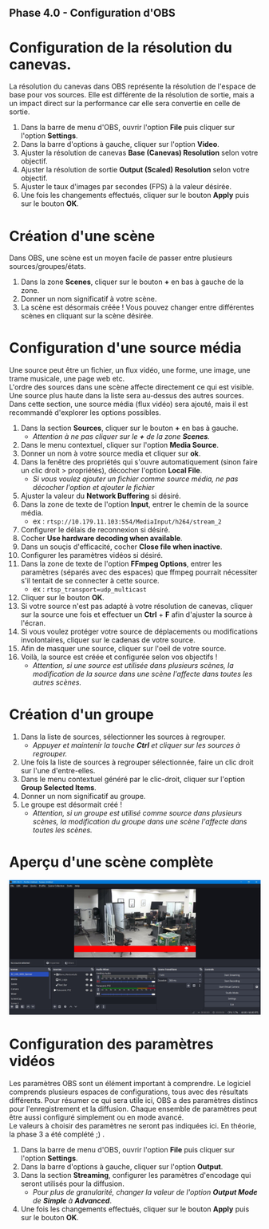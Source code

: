 Phase 4.0 - Configuration d'OBS
-------------------------------

# Configuration de la résolution du canevas.
La résolution du canevas dans OBS représente la résolution de l'espace de base pour vos sources. Elle est différente de la résolution de sortie, mais a un impact direct sur la performance car elle sera convertie en celle de sortie.
1. Dans la barre de menu d'OBS, ouvrir l'option **File** puis cliquer sur l'option **Settings**.
2. Dans la barre d'options à gauche, cliquer sur l'option **Video**.
3. Ajuster la résolution de canevas **Base (Canevas) Resolution** selon votre objectif.
4. Ajuster la résolution de sortie **Output (Scaled) Resolution** selon votre objectif.
5. Ajuster le taux d'images par secondes (FPS) à la valeur désirée.
6. Une fois les changements effectués, cliquer sur le bouton **Apply** puis sur le bouton **OK**.

# Création d'une scène
Dans OBS, une scène est un moyen facile de passer entre plusieurs sources/groupes/états.
1. Dans la zone **Scenes**, cliquer sur le bouton **+** en bas à gauche de la zone.
2. Donner un nom significatif à votre scène.
3. La scène est désormais créée ! Vous pouvez changer entre différentes scènes en cliquant sur la scène désirée.

# Configuration d'une source média
Une source peut être un fichier, un flux vidéo, une forme, une image, une trame musicale, une page web etc.\
L'ordre des sources dans une scène affecte directement ce qui est visible. Une source plus haute dans la liste sera au-dessus des autres sources.\
Dans cette section, une source média (flux vidéo) sera ajouté, mais il est recommandé d'explorer les options possibles.
1. Dans la section **Sources**, cliquer sur le bouton **+** en bas à gauche.
    - *Attention à ne pas cliquer sur le **+** de la zone **Scenes**.*
2. Dans le menu contextuel, cliquer sur l'option **Media Source**.
3. Donner un nom à votre source media et cliquer sur **ok**.
4. Dans la fenêtre des propriétés qui s'ouvre automatiquement (sinon faire un clic droit > propriétés), décocher l'option **Local File**.
    - *Si vous voulez ajouter un fichier comme source média, ne pas décocher l'option et ajouter le fichier*
5. Ajuster la valeur du **Network Buffering** si désiré.
6. Dans la zone de texte de l'option **Input**, entrer le chemin de la source média.
    - ex : ```rtsp://10.179.11.103:554/MediaInput/h264/stream_2```
7. Configurer le délais de reconnexion si désiré.
8. Cocher **Use hardware decoding when available**.
9. Dans un souçis d'efficacité, cocher **Close file when inactive**.
10. Configurer les paramètres vidéos si désiré.
11. Dans la zone de texte de l'option **FFmpeg Options**, entrer les paramètres (séparés avec des espaces) que ffmpeg pourrait nécessiter s'il tentait de se connecter à cette source.
    - ex : ```rtsp_transport=udp_multicast```
12. Cliquer sur le bouton **OK**.
13. Si votre source n'est pas adapté à votre résolution de canevas, cliquer sur la source une fois et effectuer un **Ctrl** + **F** afin d'ajuster la source à l'écran.
14. Si vous voulez protéger votre source de déplacements ou modifications involontaires, cliquer sur le cadenas de votre source.
15. Afin de masquer une source, cliquer sur l'oeil de votre source.
16. Voilà, la source est créée et configurée selon vos objectifs !
    - *Attention, si une source est utilisée dans plusieurs scènes, la modification de la source dans une scène l'affecte dans toutes les autres scènes.* 

# Création d'un groupe
1. Dans la liste de sources, sélectionner les sources à regrouper.
    - *Appuyer et maintenir la touche **Ctrl** et cliquer sur les sources à regrouper.*
2. Une fois la liste de sources à regrouper sélectionnée, faire un clic droit sur l'une d'entre-elles.
3. Dans le menu contextuel généré par le clic-droit, cliquer sur l'option **Group Selected Items**.
4. Donner un nom significatif au groupe.
5. Le groupe est désormait créé !
    - *Attention, si un groupe est utilisé comme source dans plusieurs scènes, la modification du groupe dans une scène l'affecte dans toutes les scènes.*

# Aperçu d'une scène complète
![Aperçu d'une scène complète](./img/Phase_4_S4.0_Example.png)

# Configuration des paramètres vidéos
Les paramètres OBS sont un élément important à comprendre. Le logiciel comprends plusieurs espaces de configurations, tous avec des résultats différents.
Pour résumer ce qui sera utile ici, OBS a des paramètres distincs pour l'enregistrement et la diffusion. Chaque ensemble de paramètres peut être aussi configuré simplement ou en mode avancé.\
Le valeurs à choisir des paramètres ne seront pas indiquées ici. En théorie, la phase 3 a été complété ;) .
1. Dans la barre de menu d'OBS, ouvrir l'option **File** puis cliquer sur l'option **Settings**.
2. Dans la barre d'options à gauche, cliquer sur l'option **Output**.
3. Dans la section **Streaming**, configurer les paramètres d'encodage qui seront utilisés pour la diffusion.
    - *Pour plus de granularité, changer la valeur de l'option **Output Mode** de **Simple** à **Advanced***.
4. Une fois les changements effectués, cliquer sur le bouton **Apply** puis sur le bouton **OK**.
